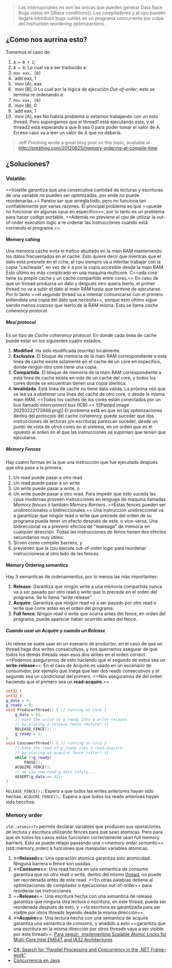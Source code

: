 > Las interrupciones no son las únicas que pueden generar Data Race Bugs vistos en [[Race conditions]]. Los compiladores y el cpu pueden llegara introducir bugs sutiles en un programa concurrente por culpa del *Instructión reordering optimizactions* . 

## ¿Como nos aurrina esto?
Tomemos el caso de: 
1. `A = B + 1`; 
2. `B = 0`;
Lo cual va a ser traducido a: 
1. `mov eax, [B]`
2. `add eax, 1 
3. `mov [A], eax
4. `mov [B], 0
Lo cual por la lógica de ejecución *Out-of-order*, esto se termina re ordenando a: 
1. `mov eax, [B]`
2. `mov [B], 0
3. `add eax, 1 
4. `mov [A], eax
No habría problema si estamos trabajando con un solo thread. Pero supongamos que el thread1 está ejecutando esto, y el thread2 está esperando a que B sea 0 para poder tomar el valor de A. En ese caso va a leer un valor de A que no debería. 

>Jeff Preshing wrote a great blog post on this topic, available at http://preshing.com/20120625/memory-ordering-at-compile-time

## ¿Soluciones?
### Volatile:
==Volatile garantiza que una consecutiva cantidad de lecturas y escrituras de una variable no pueden ser optimizadas, por ende no puede reordenarlas.== Parece ser que arregla todo, pero no funciona tan confiablemente por varias razones. 
El principal problema es que ==puede no funcionar en algunas cpus en especifico==, por lo tanto es un problema para hacer codigo portable. 
==Además no previene al cpu de utilizar la out-of-order execution logic a re ordenar las instrucciones cuando está corriendo el programa.==
#### Memory cahing
Una memoria cache evita el trafico abultado en la main RAM manteniendo los datos frecuentados en el cache. Esto quiere decir que mientras que el dato está presnete en el cche, el cpu siempre va a intentar trabajar con la copia "cacheada", en vez de ir a por la copia accesible desde la main RAM. 
Esto último es más complicado en una maquina multicore. C==ada core tiene su propio cache y un cache compartido entre cores.== En caso de que un thread produzca un dato y después otro quiera leerlo, el primer thread no va a subir el dato al main RAM hasta que termine de ejecutarse. Por lo tanto ==el segundo thread va a intentar comunicarse con el primero pidiendole una copia del dato que necesita==, porque esto último sigue siendo menos costoso que leerlo de la RAM misma. Esto se llama *cache coherency protocol*.
##### Mesi protocol
Es un tipo de *Cache coherency protocol*. En donde cada linea de cache puede estar en los siguientes cuatro estados: 
1. **Modified**. Ha sido modificada (escrita) localmente.
2. **Exclusiva**. El bloque de memoria de la main RAM correspondiente a esta linea de cache existe solamente en el cache de un core en especifico, donde ningún otro core tiene una copia. 
3. **Compartida**. El bloque de memoria de la main RAM correspondiente a esta linea de cache existe en más de un cache del core, y todos los cores donde se encuentran tienen una copia identica.
4. **Invalidada**. Está línea de cache no tiene data valida. La próxima vez que se lea va a obetener una línea del cache de otro core, o desde la misma main RAM. 
==Todos los caches de los cores están conectados por un bus llamado *interconnect bus* (ICB).==
![[Pasted image 20250222173948.png]]
El problema está en que en las optimizaciones dentro del protocolo del cache coherency, puede suceder que dos instrucciones de lecturas y/o escrituras parezcan suceder, desde un punto de vista de otros cores en el sistema, en un orden que es el opuesto al orden en el que las instrucciones se suponían que tenían que ejecutarse.  
##### Memory Fences
Hay cuatro formas en la que una instrucción que fue ejecutada después que otra pase a la primera: 
1. Un read puede pasar a otro read
2. Un read puede pasar a un write
3. Un write puede pasar a write, ó
4. Un write puede pasar a otro read. 
Para impedir que esto suceda las cpus modernas proveen instrucciones en lenguaje de maquina llamadas *Memory fences* ó también *Memory Barriers*. 
==Estas fences pueden ser unidireccionales o bidireccionales.== Una instrucción unidireccional va a garantizar que ningún read o write que precede del orden de su programa  pueda tener un efecto después de este, o vice-versa. Una bidireccional va a prevenir efectos de "leakeage" de memoria en cualquier dirección. 
Todas las instrucciones de fence tienen dos efectos secundarios muy útiles: 
1. Sirven como compiler barriers, y 
2. previenen que la cpu ejecute out-of-order logic para reordenar instruccionesa al otro lado de las fences. 
#### Memory Ordering semantics
Hay 3 semanticas de ordenamientos, por lo menos las más importantes: 
1. **Release**: Garantiza que ningún write a una memoria compartida nunca va a ser pasado por otro read o write que lo precede en el orden del programa. Se lo llama "write release". 
2. **Acquire**: Garantiza que ningún read va a ser pasado por otro read o write que corre antes en el orden del programa. 
3. **Full fence**: Ningún read o write que ocurra antes del fence, en orden del programa, puede aparecer haber ocurrido antes del fence. 
##### Cuando usar un Acquire y cuando un Release
Un relese se suele usar en un esenario de productor, en el caso de que un thread haga dos writes consecutivos, y nos querramos asegurar de que todos los demás threads vean esos dos writes en el orden correct. ==Podemos asegurarnos de esto haciendo que el segundo de estos sea un **write-release**==. 
En el caso de Acquire es usado en un escenario de consumidor, por ejemplo que tnega que leer dos reads consecutivos y el segundo sea un condicional del primero. ==Nos aseguramos de del orden haciendo que el primero sea un **read-acquire**.== 

```cpp
int32_t
int32_t
g_data = 0;
g_ready = 0;
void ProducerThread() { // running on Core 1
	g_data = 42;
	// make the write to g_ready into a write-release
	// by placing a release fence *before* it
	RELEASE_FENCE();
	g_ready = 1;
}
void ConsumerThread() { // running on Core 2
	// make the read of g_ready into a read-acquire
	// by placing an acquire fence *after* it
	while (!g_ready)
		PAUSE();
	ACQUIRE_FENCE();
	// we can now read g_data safely...
	ASSERT(g_data == 42);
}
```

`RELEASE_FENCE();`: Espera a que todos las writes anteriores hayan sido hechas. 
`ACQUIRE_FENCE();`: Espera a que todos los reads anterioes hayan sido hecchos. 
### Memory order
`std::atomic<T>` permite declarar variables que producen sus operaciones de lectura y escritura utilizando fences para que sean atomicas. 
Pero para que en todos los casos estas funcionen correctamente usan full memory barriers. Esto se puede relajar pasasndo una *==memory order semantic==* (std::memory_order) a funciones que manipulan variables atomicas. 
1. **==Relaxed==**: Una operación atomica garantiza solo atomicidad. Ninguna barrera o fence son usadas.
2. **==Consume==**: Una read hecha en una semantica de consumo garantiza que no otro read o write, dentro del mismo [thread](Threads), no puede ser reordenada antes de este read. ==En otras palabras detiene al optimizaciones de compilador o ejecuciones out-of-order== para reordenar las instrucciones.
3. ==**Release**==:  Una escritura hecha con una semantica de release garantiza que ninguna otra lectura o escritura, en este thread, pueda ser reordenada después de esto, y ==la escritura es garantizada para ser visible por otros threads leyendo desde la misma dirección==. 
4. **==Acquire==**: Una lectura hecha con una semantica de acquire garantiza una semantica de consumo, y añadido a esto ==garantiza que una escritura en la misma dirección por otros threads vaya a ser visible por este thread==. 
[Para seguir:  Implementing Scalable Atomic Locks for Multi-Core Intel EM64T and IA32 Architectures](https://community.intel.com/t5/Intel-Moderncode-for-Parallel/Q-A-Implementing-Scalable-Atomic-Locks-for-Multi-Core-Intel/m-p/912582)
- [C#: Search for “Parallel Processing and Concurrency in the .NET Frame-work”](https://docs.microsoft.com.) 
- [Concurrencia en Java]( https://docs.oracle.com/javase/tutorial/essential/concurrency/)

